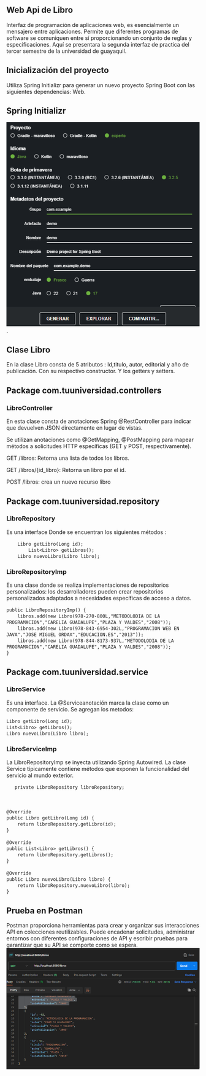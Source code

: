 ## Web Api de Libro

Interfaz de programación de aplicaciones web, es esencialmente un mensajero entre aplicaciones. Permite que diferentes programas de software se comuniquen entre sí proporcionando un conjunto de reglas y especificaciones. Aquí se presentara la segunda interfaz de practica del tercer semestre de la universidad de guayaquil.

## Inicialización del proyecto
Utiliza Spring Initializr para generar un nuevo proyecto Spring Boot con las siguientes dependencias: Web.

## Spring Initializr
![Captura de Pantalla de la Aplicación](SpringInitialrz.png). 

## Clase Libro 
En la clase Libro consta de  5 atributos : Id,titulo, autor, editorial y año de publicación.
Con su respectivo constructor.
Y los getters y setters.
## Package com.tuuniversidad.controllers
### LibroController
En esta clase consta de anotaciones Spring
@RestController para indicar que devuelven JSON directamente en lugar de vistas. 

Se utilizan anotaciones como @GetMapping, @PostMapping para mapear métodos a solicitudes HTTP específicas (GET y POST, respectivamente).

GET /libros: Retorna una lista de todos los libros.

GET /libros/{id_libro}: Retorna un libro por el id.

POST /libros: crea un nuevo recurso libro

## Package com.tuuniversidad.repository
### LibroRepository
Es una interface
Donde se encuentran los siguientes métodos :

	    Libro getLibro(Long id);
            List<Libro> getLibros();
	    Libro nuevoLibro(Libro libro);
### LibroRepositoryImp
Es una clase donde se realiza implementaciones de repositorios personalizados: los desarrolladores pueden crear repositorios personalizados adaptados a necesidades específicas de acceso a datos.
    
    public LibroRepositoryImp() {
		libros.add(new Libro(978-270-800L,"METODOLODIA DE LA PROGRAMACION","CARELIA GUADALUPE","PLAZA Y VALDES","2008"));
		libros.add(new Libro(978-843-6954-302L,"PROGRAMACION WEB EN JAVA","JOSE MIGUEL ORDAX","EDUCACION.ES","2013"));
		libros.add(new Libro(978-844-8173-937L,"METODOLODIA DE LA PROGRAMACION","CARELIA GUADALUPE","PLAZA Y VALDES","2008"));	
	}    
## Package com.tuuniversidad.service 
### LibroService
Es una interface.
La @Serviceanotación marca la clase como un componente de servicio.
Se agregan los metodos:

	Libro getLibro(Long id);
	List<Libro> getLibros();
	Libro nuevoLibro(Libro libro);
### LibroServiceImp
La LibroRepositoryImp se inyecta utilizando Spring Autowired.
La clase Service típicamente contiene métodos que exponen la funcionalidad del servicio al mundo exterior.

       private LibroRepository libroRepository;
		
	

	@Override
	public Libro getLibro(Long id) {
		return libroRepository.getLibro(id);
	}

	@Override
	public List<Libro> getLibros() {
		return libroRepository.getLibros();
	}

	@Override
	public Libro nuevoLibro(Libro libro) {
		return libroRepository.nuevoLibro(libro);
	}
 ## Prueba en Postman
 Postman proporciona herramientas para crear y organizar sus interacciones API en colecciones reutilizables. Puede encadenar solicitudes, administrar entornos con diferentes configuraciones de API y escribir pruebas para garantizar que su API se comporte como se espera.
 ![Captura de Pantalla de la Aplicación](Postman.png)
	
